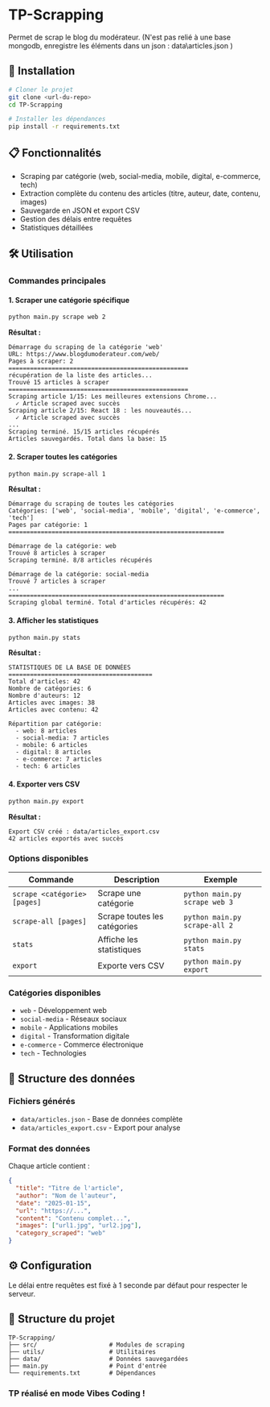# TP-Scrapping

Permet de scrap le blog du modérateur. (N'est pas relié à une base mongodb, enregistre les éléments dans un json : data\articles.json )

## 🚀 Installation

```bash
# Cloner le projet
git clone <url-du-repo>
cd TP-Scrapping

# Installer les dépendances
pip install -r requirements.txt
```

## 📋 Fonctionnalités

- Scraping par catégorie (web, social-media, mobile, digital, e-commerce, tech)
- Extraction complète du contenu des articles (titre, auteur, date, contenu, images)
- Sauvegarde en JSON et export CSV
- Gestion des délais entre requêtes
- Statistiques détaillées

## 🛠️ Utilisation

### Commandes principales

#### 1. Scraper une catégorie spécifique
```bash
python main.py scrape web 2
```
**Résultat :**
```
Démarrage du scraping de la catégorie 'web'
URL: https://www.blogdumoderateur.com/web/
Pages à scraper: 2
==================================================
récupération de la liste des articles...
Trouvé 15 articles à scraper
==================================================
Scraping article 1/15: Les meilleures extensions Chrome...
  ✓ Article scraped avec succès
Scraping article 2/15: React 18 : les nouveautés...
  ✓ Article scraped avec succès
...
Scraping terminé. 15/15 articles récupérés
Articles sauvegardés. Total dans la base: 15
```

#### 2. Scraper toutes les catégories
```bash
python main.py scrape-all 1
```
**Résultat :**
```
Démarrage du scraping de toutes les catégories
Catégories: ['web', 'social-media', 'mobile', 'digital', 'e-commerce', 'tech']
Pages par catégorie: 1
============================================================

Démarrage de la catégorie: web
Trouvé 8 articles à scraper
Scraping terminé. 8/8 articles récupérés

Démarrage de la catégorie: social-media
Trouvé 7 articles à scraper
...
============================================================
Scraping global terminé. Total d'articles récupérés: 42
```

#### 3. Afficher les statistiques
```bash
python main.py stats
```
**Résultat :**
```
STATISTIQUES DE LA BASE DE DONNÉES
========================================
Total d'articles: 42
Nombre de catégories: 6
Nombre d'auteurs: 12
Articles avec images: 38
Articles avec contenu: 42

Répartition par catégorie:
  - web: 8 articles
  - social-media: 7 articles
  - mobile: 6 articles
  - digital: 8 articles
  - e-commerce: 7 articles
  - tech: 6 articles
```

#### 4. Exporter vers CSV
```bash
python main.py export
```
**Résultat :**
```
Export CSV créé : data/articles_export.csv
42 articles exportés avec succès
```

### Options disponibles

| Commande | Description | Exemple |
|----------|-------------|---------|
| `scrape <catégorie> [pages]` | Scrape une catégorie | `python main.py scrape web 3` |
| `scrape-all [pages]` | Scrape toutes les catégories | `python main.py scrape-all 2` |
| `stats` | Affiche les statistiques | `python main.py stats` |
| `export` | Exporte vers CSV | `python main.py export` |

### Catégories disponibles
- `web` - Développement web
- `social-media` - Réseaux sociaux  
- `mobile` - Applications mobiles
- `digital` - Transformation digitale
- `e-commerce` - Commerce électronique
- `tech` - Technologies

## 📁 Structure des données

### Fichiers générés
- `data/articles.json` - Base de données complète
- `data/articles_export.csv` - Export pour analyse

### Format des données
Chaque article contient :
```json
{
  "title": "Titre de l'article",
  "author": "Nom de l'auteur", 
  "date": "2025-01-15",
  "url": "https://...",
  "content": "Contenu complet...",
  "images": ["url1.jpg", "url2.jpg"],
  "category_scraped": "web"
}
```

## ⚙️ Configuration

Le délai entre requêtes est fixé à 1 seconde par défaut pour respecter le serveur.

## 🔧 Structure du projet

```
TP-Scrapping/
├── src/                    # Modules de scraping
├── utils/                  # Utilitaires
├── data/                   # Données sauvegardées  
├── main.py                 # Point d'entrée
└── requirements.txt        # Dépendances
```

### TP réalisé en mode Vibes Coding !